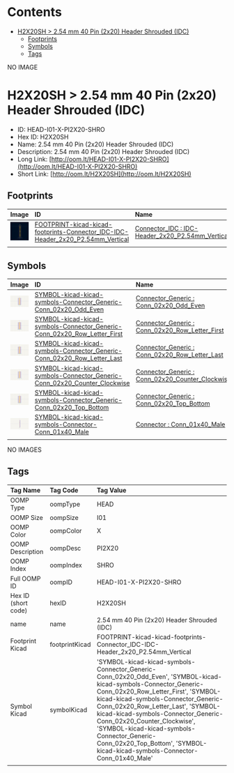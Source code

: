 



Contents
========

* [H2X20SH > 2.54 mm 40 Pin (2x20) Header Shrouded (IDC)](#h2x20sh--254-mm-40-pin-2x20-header-shrouded-idc)
	* [Footprints](#footprints)
	* [Symbols](#symbols)
	* [Tags](#tags)
  
NO IMAGE  
# H2X20SH > 2.54 mm 40 Pin (2x20) Header Shrouded (IDC)

- ID: HEAD-I01-X-PI2X20-SHRO
- Hex ID: H2X20SH
- Name: 2.54 mm 40 Pin (2x20) Header Shrouded (IDC)
- Description: 2.54 mm 40 Pin (2x20) Header Shrouded (IDC)
- Long Link: [http://oom.lt/HEAD-I01-X-PI2X20-SHRO](http://oom.lt/HEAD-I01-X-PI2X20-SHRO)
- Short Link: [http://oom.lt/H2X20SH](http://oom.lt/H2X20SH)

## Footprints
  

|Image|ID|Name|
| :--- | :--- | :--- |
|[![](https://raw.githubusercontent.com/oomlout/oomlout_OOMP_eda_V2/main/FOOTPRINT/kicad/kicad-footprints/Connector_IDC/IDC-Header_2x20_P2.54mm_Vertical/image_140.png)](https://github.com/oomlout/oomlout_OOMP_eda_V2/tree/main/FOOTPRINT/kicad/kicad-footprints/Connector_IDC/IDC-Header_2x20_P2.54mm_Vertical/)|[FOOTPRINT-kicad-kicad-footprints-Connector_IDC-IDC-Header_2x20_P2.54mm_Vertical](https://github.com/oomlout/oomlout_OOMP_eda_V2/tree/main/FOOTPRINT/kicad/kicad-footprints/Connector_IDC/IDC-Header_2x20_P2.54mm_Vertical/)|[Connector_IDC : IDC-Header_2x20_P2.54mm_Vertical](https://github.com/oomlout/oomlout_OOMP_eda_V2/tree/main/FOOTPRINT/kicad/kicad-footprints/Connector_IDC/IDC-Header_2x20_P2.54mm_Vertical/)|
||||

## Symbols
  

|Image|ID|Name|
| :--- | :--- | :--- |
|[![](https://raw.githubusercontent.com/oomlout/oomlout_OOMP_eda_V2/main/SYMBOL/kicad/kicad-symbols/Connector_Generic/Conn_02x20_Odd_Even/image_140.png)](https://github.com/oomlout/oomlout_OOMP_eda_V2/tree/main/SYMBOL/kicad/kicad-symbols/Connector_Generic/Conn_02x20_Odd_Even/)|[SYMBOL-kicad-kicad-symbols-Connector_Generic-Conn_02x20_Odd_Even](https://github.com/oomlout/oomlout_OOMP_eda_V2/tree/main/SYMBOL/kicad/kicad-symbols/Connector_Generic/Conn_02x20_Odd_Even/)|[Connector_Generic : Conn_02x20_Odd_Even](https://github.com/oomlout/oomlout_OOMP_eda_V2/tree/main/SYMBOL/kicad/kicad-symbols/Connector_Generic/Conn_02x20_Odd_Even/)|
|[![](https://raw.githubusercontent.com/oomlout/oomlout_OOMP_eda_V2/main/SYMBOL/kicad/kicad-symbols/Connector_Generic/Conn_02x20_Row_Letter_First/image_140.png)](https://github.com/oomlout/oomlout_OOMP_eda_V2/tree/main/SYMBOL/kicad/kicad-symbols/Connector_Generic/Conn_02x20_Row_Letter_First/)|[SYMBOL-kicad-kicad-symbols-Connector_Generic-Conn_02x20_Row_Letter_First](https://github.com/oomlout/oomlout_OOMP_eda_V2/tree/main/SYMBOL/kicad/kicad-symbols/Connector_Generic/Conn_02x20_Row_Letter_First/)|[Connector_Generic : Conn_02x20_Row_Letter_First](https://github.com/oomlout/oomlout_OOMP_eda_V2/tree/main/SYMBOL/kicad/kicad-symbols/Connector_Generic/Conn_02x20_Row_Letter_First/)|
|[![](https://raw.githubusercontent.com/oomlout/oomlout_OOMP_eda_V2/main/SYMBOL/kicad/kicad-symbols/Connector_Generic/Conn_02x20_Row_Letter_Last/image_140.png)](https://github.com/oomlout/oomlout_OOMP_eda_V2/tree/main/SYMBOL/kicad/kicad-symbols/Connector_Generic/Conn_02x20_Row_Letter_Last/)|[SYMBOL-kicad-kicad-symbols-Connector_Generic-Conn_02x20_Row_Letter_Last](https://github.com/oomlout/oomlout_OOMP_eda_V2/tree/main/SYMBOL/kicad/kicad-symbols/Connector_Generic/Conn_02x20_Row_Letter_Last/)|[Connector_Generic : Conn_02x20_Row_Letter_Last](https://github.com/oomlout/oomlout_OOMP_eda_V2/tree/main/SYMBOL/kicad/kicad-symbols/Connector_Generic/Conn_02x20_Row_Letter_Last/)|
|[![](https://raw.githubusercontent.com/oomlout/oomlout_OOMP_eda_V2/main/SYMBOL/kicad/kicad-symbols/Connector_Generic/Conn_02x20_Counter_Clockwise/image_140.png)](https://github.com/oomlout/oomlout_OOMP_eda_V2/tree/main/SYMBOL/kicad/kicad-symbols/Connector_Generic/Conn_02x20_Counter_Clockwise/)|[SYMBOL-kicad-kicad-symbols-Connector_Generic-Conn_02x20_Counter_Clockwise](https://github.com/oomlout/oomlout_OOMP_eda_V2/tree/main/SYMBOL/kicad/kicad-symbols/Connector_Generic/Conn_02x20_Counter_Clockwise/)|[Connector_Generic : Conn_02x20_Counter_Clockwise](https://github.com/oomlout/oomlout_OOMP_eda_V2/tree/main/SYMBOL/kicad/kicad-symbols/Connector_Generic/Conn_02x20_Counter_Clockwise/)|
|[![](https://raw.githubusercontent.com/oomlout/oomlout_OOMP_eda_V2/main/SYMBOL/kicad/kicad-symbols/Connector_Generic/Conn_02x20_Top_Bottom/image_140.png)](https://github.com/oomlout/oomlout_OOMP_eda_V2/tree/main/SYMBOL/kicad/kicad-symbols/Connector_Generic/Conn_02x20_Top_Bottom/)|[SYMBOL-kicad-kicad-symbols-Connector_Generic-Conn_02x20_Top_Bottom](https://github.com/oomlout/oomlout_OOMP_eda_V2/tree/main/SYMBOL/kicad/kicad-symbols/Connector_Generic/Conn_02x20_Top_Bottom/)|[Connector_Generic : Conn_02x20_Top_Bottom](https://github.com/oomlout/oomlout_OOMP_eda_V2/tree/main/SYMBOL/kicad/kicad-symbols/Connector_Generic/Conn_02x20_Top_Bottom/)|
|[![](https://raw.githubusercontent.com/oomlout/oomlout_OOMP_eda_V2/main/SYMBOL/kicad/kicad-symbols/Connector/Conn_01x40_Male/image_140.png)](https://github.com/oomlout/oomlout_OOMP_eda_V2/tree/main/SYMBOL/kicad/kicad-symbols/Connector/Conn_01x40_Male/)|[SYMBOL-kicad-kicad-symbols-Connector-Conn_01x40_Male](https://github.com/oomlout/oomlout_OOMP_eda_V2/tree/main/SYMBOL/kicad/kicad-symbols/Connector/Conn_01x40_Male/)|[Connector : Conn_01x40_Male](https://github.com/oomlout/oomlout_OOMP_eda_V2/tree/main/SYMBOL/kicad/kicad-symbols/Connector/Conn_01x40_Male/)|
||||
  
NO IMAGES  
## Tags
  

|Tag Name|Tag Code|Tag Value|
| :--- | :--- | :--- |
|OOMP Type|oompType|HEAD|
|OOMP Size|oompSize|I01|
|OOMP Color|oompColor|X|
|OOMP Description|oompDesc|PI2X20|
|OOMP Index|oompIndex|SHRO|
|Full OOMP ID|oompID|HEAD-I01-X-PI2X20-SHRO|
|Hex ID (short code)|hexID|H2X20SH|
|name|name|2.54 mm 40 Pin (2x20) Header Shrouded (IDC)|
|Footprint Kicad|footprintKicad|FOOTPRINT-kicad-kicad-footprints-Connector_IDC-IDC-Header_2x20_P2.54mm_Vertical|
|Symbol Kicad|symbolKicad|'SYMBOL-kicad-kicad-symbols-Connector_Generic-Conn_02x20_Odd_Even', 'SYMBOL-kicad-kicad-symbols-Connector_Generic-Conn_02x20_Row_Letter_First', 'SYMBOL-kicad-kicad-symbols-Connector_Generic-Conn_02x20_Row_Letter_Last', 'SYMBOL-kicad-kicad-symbols-Connector_Generic-Conn_02x20_Counter_Clockwise', 'SYMBOL-kicad-kicad-symbols-Connector_Generic-Conn_02x20_Top_Bottom', 'SYMBOL-kicad-kicad-symbols-Connector-Conn_01x40_Male'|
||||
